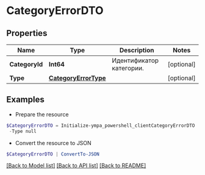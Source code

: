 # CategoryErrorDTO
## Properties

Name | Type | Description | Notes
------------ | ------------- | ------------- | -------------
**CategoryId** | **Int64** | Идентификатор категории. | [optional] 
**Type** | [**CategoryErrorType**](CategoryErrorType.md) |  | [optional] 

## Examples

- Prepare the resource
```powershell
$CategoryErrorDTO = Initialize-ympa_powershell_clientCategoryErrorDTO  -CategoryId null `
 -Type null
```

- Convert the resource to JSON
```powershell
$CategoryErrorDTO | ConvertTo-JSON
```

[[Back to Model list]](../README.md#documentation-for-models) [[Back to API list]](../README.md#documentation-for-api-endpoints) [[Back to README]](../README.md)

